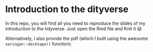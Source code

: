 # Introduction to the dityverse

In this repo, you will find all you need to reproduce the slides of my introduction to the tidyverse. 
Just open the Rmd file and Knit it :smiley:

Alternatively, I also provide the pdf (which I built using the awesome `xaringan::decktape()` function).
